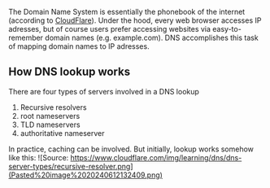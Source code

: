 The Domain Name System is essentially the phonebook of the internet (according to [CloudFlare](https://www.cloudflare.com/learning/dns/what-is-dns/)). Under the hood, every web browser accesses IP adresses, but of course users prefer accessing websites via easy-to-remember domain names (e.g. example.com). DNS accomplishes this task of mapping domain names to IP adresses.

## How DNS lookup works
There are four types of servers involved in a DNS lookup
1. Recursive resolvers
2. root nameservers
3. TLD nameservers
4. authoritative nameserver

In practice, caching can be involved. But initially, lookup works somehow like this:
![Source: https://www.cloudflare.com/img/learning/dns/dns-server-types/recursive-resolver.png](Pasted%20image%2020240612132409.png)
